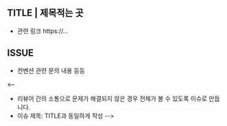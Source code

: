 ## TITLE | 제목적는 곳

- 관련 링크 https://...

## ISSUE

- 컨벤션 관련 문의 내용 등등

<--

- 리뷰어 간의 소통으로 문제가 해결되지 않은 경우 전체가 볼 수 있도록 이슈로 만듭니다.
- 이슈 제목: TITLE과 동일하게 작성
  -->
